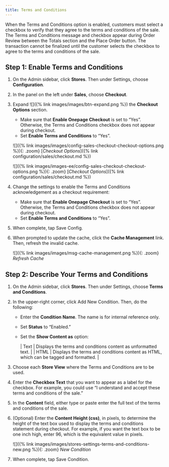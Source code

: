 ```yaml
---
title: Terms and Conditions
---
```


When the Terms and Conditions option is enabled, customers must select a checkbox to verify that they agree to the terms and conditions of the sale. The Terms and Conditions message and checkbox appear during Order Review between the Totals section and the Place Order button. The transaction cannot be finalized until the customer selects the checkbox to agree to the terms and conditions of the sale.

## Step 1: Enable Terms and Conditions

1. On the Admin sidebar, click **Stores**. Then under Settings, choose **Configuration**.

1. In the panel on the left under **Sales**, choose **Checkout**.

1. Expand ![]({% link images/images/btn-expand.png %}) the **Checkout Options** section.

    * Make sure that **Enable Onepage Checkout** is set to “Yes”. Otherwise, the Terms and Conditions checkbox does not appear during checkout.
    * Set **Enable Terms and Conditions** to “Yes”.

    <!--{% if "Default.CE Only" contains site.edition %}-->
    ![]({% link images/images/config-sales-checkout-checkout-options.png %}){: .zoom}
    [*Checkout Options*]({% link configuration/sales/checkout.md %})
    <!--{% endif %}-->
    <!--{% if "Default.EE-B2B" contains site.edition %}-->
    ![]({% link images/images-ee/config-sales-checkout-checkout-options.png %}){: .zoom}
    [*Checkout Options*]({% link configuration/sales/checkout.md %})
    <!--{% endif %}-->

1. Change the settings to enable the Terms and Conditions acknowledgement as a checkout requirement:

    * Make sure that **Enable Onepage Checkout** is set to “Yes”. Otherwise, the Terms and Conditions checkbox does not appear during checkout.
    * Set **Enable Terms and Conditions** to “Yes”.

2. When complete, tap <span class="btn">Save Config</span>.

3. When prompted to update the cache, click the **Cache Management** link. Then, refresh the invalid cache.

    ![]({% link images/images/msg-cache-management.png %}){: .zoom}
    *Refresh Cache*

## Step 2: Describe Your Terms and Conditions

1. On the Admin sidebar, click **Stores**. Then under Settings, choose **Terms and Conditions**.

1. In the upper-right corner, click <span class="btn">Add New Condition</span>. Then, do the following:

    * Enter the **Condition Name**. The name is for internal reference only.

    * Set **Status** to “Enabled.”

    * Set the **Show Content as** option:

        | Text | Displays the terms and conditions content as unformatted text. |
        | HTML | Displays the terms and conditions content as HTML, which can be tagged and formatted. |

1. Choose each **Store View** where the Terms and Conditions are to be used.

1. Enter the **Checkbox Text** that you want to appear as a label for the checkbox. For example, you could use “I understand and accept these terms and conditions of the sale.”

1. In the **Content** field, either type or paste enter the full text of the terms and conditions of the sale.

1. (Optional) Enter the **Content Height (css)**, in pixels, to determine the height of the text box used to display the terms and conditions statement during checkout. For example, if you want the text box to be one inch high, enter 96, which is the equivalent value in pixels.

    ![]({% link images/images/stores-settings-terms-and-conditions-new.png %}){: .zoom}
    *New Condition*

1. When complete, tap <span class="btn">Save Condition</span>.
